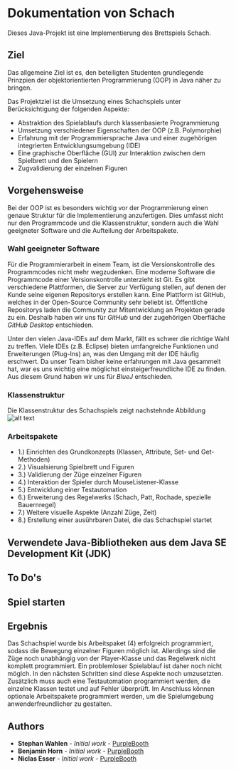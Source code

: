 # Dokumentation von Schach

Dieses Java-Projekt ist eine Implementierung des Brettspiels Schach.

## Ziel

Das allgemeine Ziel ist es, den beteiligten Studenten grundlegende Prinzpien der objektorientierten Programmierung (OOP) in Java näher zu bringen.

Das Projektziel ist die Umsetzung eines Schachspiels unter Berücksichtigung der folgenden Aspekte:

* Abstraktion des Spielablaufs durch klassenbasierte Programmierung
* Umsetzung verschiedener Eigenschaften der OOP (z.B. Polymorphie)
* Erfahrung mit der Programmiersprache Java und einer zugehörigen integrierten Entwicklungsumgebung (IDE)
* Eine graphische Oberfläche (GUI) zur Interaktion zwischen dem Spielbrett und den Spielern
* Zugvalidierung der einzelnen Figuren

## Vorgehensweise

Bei der OOP ist es besonders wichtig vor der Programmierung einen genaue Struktur für die Implementierung anzufertigen. Dies umfasst nicht nur den Programmcode und die Klassenstruktur, sondern auch die Wahl geeigneter Software und die Aufteilung der Arbeitspakete.


### Wahl geeigneter Software

Für die Programmierarbeit in einem Team, ist die Versionskontrolle des Programmcodes nicht mehr wegzudenken. Eine moderne Software die Programmcode einer Versionskontrolle unterzieht ist Git. Es gibt verschiedene Plattformen, die Server zur Verfügung stellen, auf denen der Kunde seine eigenen Repositorys erstellen kann. Eine Plattform ist GitHub, welches in der Open-Source Community sehr beliebt ist. Öffentliche Repositorys laden die Community zur Mitentwicklung an Projekten gerade zu ein. Deshalb haben wir uns für *GitHub* und der zugehörigen Oberfläche *GitHub Desktop* entschieden.

Unter den vielen Java-IDEs auf dem Markt, fällt es schwer die richtige Wahl zu treffen. Viele IDEs (z.B. Eclipse) bieten umfangreiche Funktionen und Erweiterungen (Plug-Ins) an, was den Umgang mit der IDE häufig erschwert. Da unser Team bisher keine erfahrungen mit Java gesammelt hat, war es uns wichtig eine möglichst einsteigerfreundliche IDE zu finden. Aus diesem Grund haben wir uns für *BlueJ* entschieden.

### Klassenstruktur

Die Klassenstruktur des Schachspiels zeigt nachstehnde Abbildung
![alt text](https://github.com/NiclasEsser/chess/doc/UML.png)

### Arbeitspakete

* 1.) Einrichten des Grundkonzepts (Klassen, Attribute, Set- und Get-Methoden)
* 2.) Visualsierung Spielbrett und Figuren
* 3.) Validierung der Züge einzelner Figuren
* 4.) Interaktion der Spieler durch MouseListener-Klasse
* 5.) Entwicklung einer Testautomation
* 6.) Erweiterung des Regelwerks (Schach, Patt, Rochade, spezielle Bauernregel)
* 7.) Weitere visuelle Aspekte (Anzahl Züge, Zeit)
* 8.) Erstellung einer ausührbaren Datei, die das Schachspiel startet

## Verwendete Java-Bibliotheken aus dem Java SE Development Kit (JDK)

## To Do's

## Spiel starten



## Ergebnis

Das Schachspiel wurde bis Arbeitspaket (4) erfolgreich programmiert, sodass die Bewegung einzelner Figuren möglich ist. Allerdings sind die Züge noch unabhängig von der Player-Klasse und das Regelwerk nicht komplett programmiert. Ein problemloser Spielablauf ist daher noch nicht möglch. In den nächsten Schritten sind diese Aspekte noch umzusetzten. Zusätzlich muss auch eine Testautomation programmiert werden, die einzelne Klassen testet und auf Fehler überprüft. Im Anschluss können optionale Arbeitspakete programmiert werden, um die Spielumgebung anwenderfreundlicher zu gestalten.



## Authors

* **Stephan Wahlen** - *Initial work* - [PurpleBooth](https://github.com/metalheim)
* **Benjamin Horn** - *Initial work* - [PurpleBooth](https://github.com/PurpleBooth)
* **Niclas Esser** - *Initial work* - [PurpleBooth](https://github.com/NiclasEsser)
